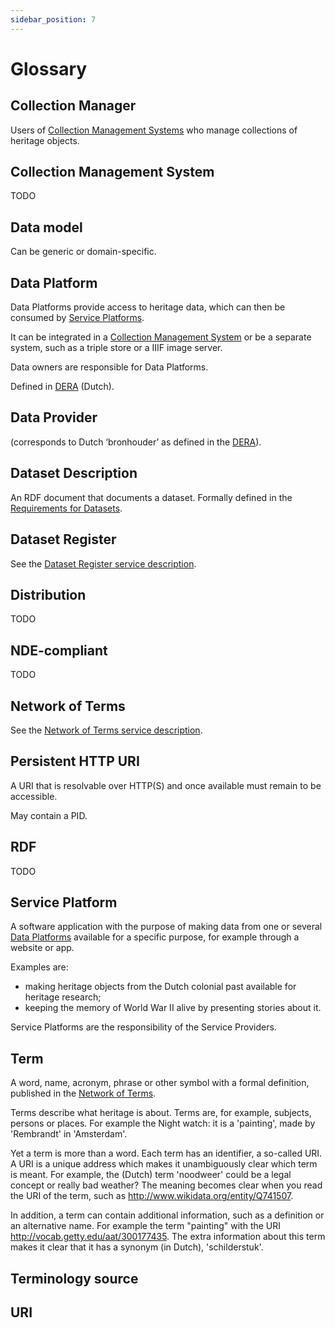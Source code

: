 ```yaml
---
sidebar_position: 7
---
```


# Glossary

## Collection Manager

Users of [Collection Management Systems](#collection-management-system) who manage collections of heritage objects.

## Collection Management System

TODO

## Data model

Can be generic or domain-specific.

## Data Platform

Data Platforms provide access to heritage data, which can then be consumed by [Service Platforms](#service-platform).

It can be integrated in a [Collection Management System](#collection-management-system) or be a separate system,
such as a triple store or a IIIF image server.

Data owners are responsible for Data Platforms.

Defined in [DERA](https://dera.netwerkdigitaalerfgoed.nl/index.php/Platforms#Dataplatform) (Dutch).

## Data Provider 

(corresponds to Dutch ‘bronhouder’ as defined in the [DERA](https://dera.netwerkdigitaalerfgoed.nl/index.php/Rollen#Bronhouder)).

## Dataset Description

An RDF document that documents a dataset. Formally defined in the [Requirements for Datasets](https://netwerk-digitaal-erfgoed.github.io/requirements-datasets/).

## Dataset Register

See the [Dataset Register service description](services/dataset-register/index.md).

## Distribution

TODO

## NDE-compliant

TODO

## Network of Terms

See the [Network of Terms service description](services/network-of-terms/index.md).

## Persistent HTTP URI

A URI that is resolvable over HTTP(S) and once available must remain to be accessible. 

May contain a PID.

## RDF

TODO

## Service Platform

A software application with the purpose of making data from one or several [Data Platforms](#data-platform)
available for a specific purpose, for example through a website or app.

Examples are:

- making heritage objects from the Dutch colonial past available for heritage research;
- keeping the memory of World War II alive by presenting stories about it.

Service Platforms are the responsibility of the Service Providers.

## Term

A word, name, acronym, phrase or other symbol with a formal definition, published in the [Network of Terms](/services/network-of-terms/index.md).

Terms describe what heritage is about. Terms are, for example, subjects, persons or places. For example the Night watch: it is a 'painting', made by 'Rembrandt' in 'Amsterdam'.

Yet a term is more than a word. Each term has an identifier, a so-called URI. A URI is a unique address which makes it unambiguously clear which term is meant. For example, the (Dutch) term 'noodweer' could be a legal concept or really bad weather? The meaning becomes clear when you read the URI of the term, such as http://www.wikidata.org/entity/Q741507.

In addition, a term can contain additional information, such as a definition or an alternative name. For example the term "painting" with the URI http://vocab.getty.edu/aat/300177435. The extra information about this term makes it clear that it has a synonym (in Dutch), 'schilderstuk'.

## Terminology source

## URI
